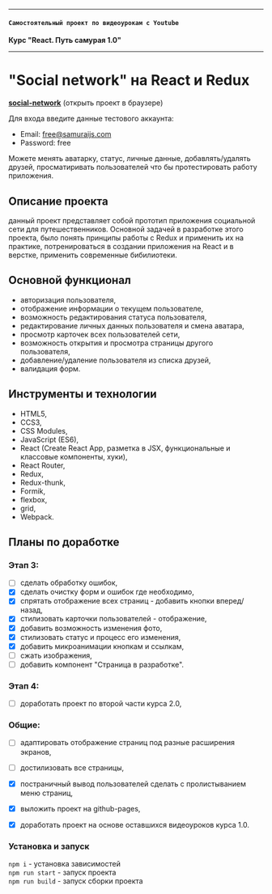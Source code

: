 -----

#### `Самостоятельный проект по видеоурокам c Youtube`
**Курс "React. Путь самурая 1.0"**

-----

# "Social network" на React и Redux
[**social-network**](https://aleksandra-shevchenko.github.io/social-network) (открыть проект в браузере)  

Для входа введите данные тестового аккаунта:
* Email: free@samuraijs.com
* Password: free

Можете менять аватарку, статус, личные данные, добавлять/удалять друзей, просматиривать пользователей что бы протестировать работу приложения.

## Описание проекта
данный проект представляет собой прототип приложения социальной сети для путешественников. Основной задачей в разработке этого проекта, было понять принципы работы c Redux и применить их на практике, потренироваться в создании приложения на React и в верстке, применить современные бибилиотеки.

## Основной функционал
* авторизация пользователя,
* отображение информации о текущем пользователе,
* возможность редактирования статуса пользователя,
* редактирование личных данных пользователя и смена аватара,
* просмотр карточек всех пользователей сети,
* возможность открытия и просмотра страницы другого пользователя,
* добавление/удаление пользователя из списка друзей,
* валидация форм.

## Инструменты и технологии
* HTML5,
* CCS3,
* CSS Modules,
* JavaScript (ES6),
* React (Create React App, разметка в JSX, функциональные и классовые компоненты, хуки),
* React Router,
* Redux,
* Redux-thunk,
* Formik,
* flexbox,
* grid,
* Webpack.

## Планы по доработке
### Этап 3:
- [ ] сделать обработку ошибок,
- [X] сделать очистку форм и ошибок где необходимо,
- [X] спрятать отображение всех страниц - добавить кнопки вперед/назад,
- [X] стилизовать карточки пользователей - отображение,
- [X] добавить возможность изменения фото,
- [X] стилизовать статус и процесс его изменения,
- [X] добавить микроанимации кнопкам и ссылкам,
- [ ] сжать изображения,
- [ ] добавить компонент "Страница в разработке".

### Этап 4:
- [ ] доработать проект по второй части курса 2.0,

### Общие:
- [ ] адаптировать отображение страниц под разные расширения экранов,
- [ ] достилизовать все страницы,
- [X] постраничный вывод пользователей сделать с пролистыванием меню страниц,
- [X] выложить проект на github-pages,
- [X] доработать проект на основе оставшихся видеоуроков курса 1.0.


### Установка и запуск
`npm i` - установка зависимостей  
`npm run start` - запуск проекта  
`npm run build` - запуск сборки проекта  
